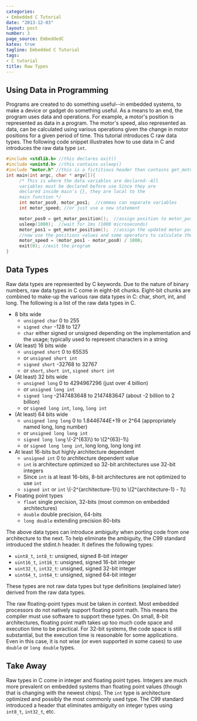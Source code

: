 ```yaml
---
categories:
- Embedded C Tutorial
date: "2013-12-03"
layout: post
number: 3
page_source: EmbeddedC
katex: true
tagline: Embedded C Tutorial
tags:
- C tutorial
title: Raw Types
---
```


## Using Data in Programming

Programs are created to do something useful--in embedded systems, to make a device or gadget do something useful. As a means to an end, the program uses data and operations. For example, a motor's position is represented as data in a program. The motor's speed, also represented as data, can be calculated using various operations given the change in motor positions for a given period of time. This tutorial introduces C raw data types. The following code snippet illustrates how to use data in C and introduces the raw data type `int`.

```cpp
#include <stdlib.h> //this declares exit()
#include <unistd.h> //this contains usleep()
#include "motor.h" //this is a fictitious header than contains get_motor_position()
int main(int argc, char * argv[]){
     /* This is where the data variables are declared--All
     variables must be declared before use Since they are
     declared inside main's {}, they are local to the
     main function */
     int motor_pos0, motor_pos1;  //commas can separate variables
     int motor_speed; //or just use a new statement

     motor_pos0 = get_motor_position();  //assign position to motor_pos0
     usleep(1000);	//wait for 1ms (1000 microseconds)
     motor_pos1 = get_motor_position();  //assign the updated motor position
     //now use the positions values and some operators to calculate the speed
     motor_speed = (motor_pos1 - motor_pos0) / 1000;
     exit(0); //exit the program
}
```

##  Data Types

Raw data types are represented by C keywords.  Due to the nature of binary numbers, raw data types in C come in eight-bit chunks.  Eight-bit chunks are combined to make-up the various raw data types in C: char, short, int, and long.  The following is a list of the raw data types in C.

- 8 bits wide
  - `unsigned char` 0 to 255
  - `signed char` -128 to 127
  - `char` either signed or unsigned depending on the implementation and the usage; typically used to represent characters in a string
- (At least) 16 bits wide
  - `unsigned short` 0 to 65535
  - or `unsigned short int`
  - `signed short` -32768 to 32767
  - or `short`, `short int`, `signed short int`
- (At least) 32 bits wide
  - `unsigned long` 0 to 4294967296 (just over 4 billion)
  - or `unsigned long int`
  - `signed long` -2147483648 to 2147483647 (about -2 billion to 2 billion)
  - or `signed long int`, `long`, `long int`
- (At least) 64 bits wide
  - `unsigned long long` 0 to 1.8446744E+19 or 2^64 (appropriately named long, long number)
  - or `unsigned long long int`
  - `signed long long` \\(-2^{63}\\) to \\(2^{63}-1\\)
  - or `signed long long int`, long long, long long int
- At least 16-bits but highly architecture dependent
  - `unsigned int` 0 to architecture dependent value
  - `int` is architecture optimized so 32-bit architectures use 32-bit integers
  - Since `int` is at least 16-bits, 8-bit architectures are not optimized to use `int`
  - `signed int` or `int` \\(-2^{architecture-1}\\) to \\(2^{architecture-1} - 1\\)
- Floating point types
  - `float` single precision, 32-bits (most common on embedded architectures)
  - `double` double precision, 64-bits
  - `long double` extending precision 80-bits

The above data types can introduce ambiguity when porting code from one architecture to the next. To help eliminate the ambiguity, the C99 standard introduced the stdint.h header. It defines the following types:

- `uint8_t`, `int8_t`: unsigned, signed 8-bit integer
- `uint16_t`, `int16_t`: unsigned, signed 16-bit integer
- `uint32_t`, `int32_t`: unsigned, signed 32-bit integer
- `uint64_t`, `int64_t`: unsigned, signed 64-bit integer

These types are not raw data types but type definitions (explained later) derived from the raw data types.

The raw floating-point types must be taken in context. Most embedded processors do not natively support floating point math. This means the compiler must use software to support these types. On small, 8-bit architectures, floating point math takes up too much code space and execution time to be practical. For 32-bit systems, the code space is still substantial, but the execution time is reasonable for some applications. Even in this case, it is not wise (or even supported in some cases) to use `double` or `long double` types.

## Take Away

Raw types in C come in integer and floating point types.  Integers are much more prevalent on embedded systems than floating point values (though that is changing with the newest chips). The `int` type is architecture optimized and possibly the most commonly used type. The C99 standard introduced a header that eliminates ambiguity on integer types using `int8_t`, `int32_t`, etc.
